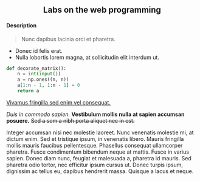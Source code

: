## <center>Labs on the web programming</center>

#### Description

>Nunc dapibus lacinia orci et pharetra. 

* Donec id felis erat. 
* Nulla lobortis lorem magna, at sollicitudin elit interdum ut.

```python
def decorate_matrix():
    n = int(input())
    a = np.ones((n, n))
    a[1:n - 1, 1:n - 1] = 0
    return a
```

[Vivamus fringilla sed enim vel consequat.](https://github.com/galomich/web-labs)

_Duis in commodo sapien._ **Vestibulum mollis nulla at sapien accumsan posuere.** ~~Sed a sem a nibh porta aliquet nec in est.~~

Integer accumsan nisi nec molestie laoreet. Nunc venenatis molestie mi, at dictum enim. Sed et tristique ipsum, in venenatis libero. Mauris fringilla mollis mauris faucibus pellentesque. Phasellus consequat ullamcorper pharetra. Fusce condimentum bibendum neque at mattis. Fusce in varius sapien. Donec diam nunc, feugiat et malesuada a, pharetra id mauris. Sed pharetra odio tortor, nec efficitur ipsum cursus ut. Donec turpis ipsum, dignissim ac tellus eu, dapibus hendrerit massa. Quisque a lacus et neque.
